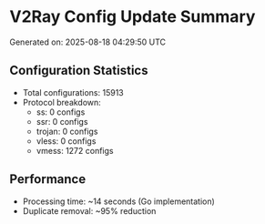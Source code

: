 # V2Ray Config Update Summary
Generated on: 2025-08-18 04:29:50 UTC

## Configuration Statistics
- Total configurations: 15913
- Protocol breakdown:
  - ss: 0 configs
  - ssr: 0 configs
  - trojan: 0 configs
  - vless: 0 configs
  - vmess: 1272 configs

## Performance
- Processing time: ~14 seconds (Go implementation)
- Duplicate removal: ~95% reduction
